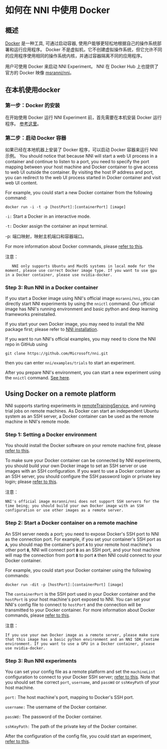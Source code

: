 # **如何在 NNI 中使用 Docker**

## 概述

[Docker](https://www.docker.com/) 是一种工具, 可通过启动容器, 使用户能够更轻松地根据自己的操作系统部署和运行应用程序。 Docker 不是虚拟机，它不创建虚拟操作系统，但它允许不同的应用程序使用相同的操作系统内核，并通过容器隔离不同的应用程序。

用户可使用 Docker 来启动 NNI Experiment。 NNI 在 Docker Hub 上也提供了官方的 Docker 映像 [msranni/nni](https://hub.docker.com/r/msranni/nni)。

## 在本机使用docker

### 第一步：Docker 的安装

在开始使用 Docker 运行 NNI Experiment 前，首先需要在本机安装 Docker 运行程序。 [参考这里](https://docs.docker.com/install/linux/docker-ce/ubuntu/)。

### 第二步：启动 Docker 容器

如果已经在本地机器上安装了 Docker 程序，可以启动 Docker 容器来运行 NNI 示例。 You should notice that because NNI will start a web UI process in a container and continue to listen to a port, you need to specify the port mapping between your host machine and Docker container to give access to web UI outside the container. By visiting the host IP address and port, you can redirect to the web UI process started in Docker container and visit web UI content.

For example, you could start a new Docker container from the following command:

    docker run -i -t -p [hostPort]:[containerPort] [image]
    

`-i:` Start a Docker in an interactive mode.

`-t:` Docker assign the container an input terminal.

-p: 端口映射，映射主机端口和容器端口。

For more information about Docker commands, please [refer to this](https://docs.docker.com/v17.09/edge/engine/reference/run/).

注意：

       NNI only supports Ubuntu and MacOS systems in local mode for the moment, please use correct Docker image type. If you want to use gpu in a Docker container, please use nvidia-docker.
    

### Step 3: Run NNI in a Docker container

If you start a Docker image using NNI's official image `msranni/nni`, you can directly start NNI experiments by using the `nnictl` command. Our official image has NNI's running environment and basic python and deep learning frameworks preinstalled.

If you start your own Docker image, you may need to install the NNI package first; please refer to [NNI installation](InstallationLinux.md).

If you want to run NNI's official examples, you may need to clone the NNI repo in GitHub using

    git clone https://github.com/Microsoft/nni.git
    

then you can enter `nni/examples/trials` to start an experiment.

After you prepare NNI's environment, you can start a new experiment using the `nnictl` command. [See here](QuickStart.md).

## Using Docker on a remote platform

NNI supports starting experiments in [remoteTrainingService](../TrainingService/RemoteMachineMode.md), and running trial jobs on remote machines. As Docker can start an independent Ubuntu system as an SSH server, a Docker container can be used as the remote machine in NNI's remote mode.

### Step 1: Setting a Docker environment

You should install the Docker software on your remote machine first, please [refer to this](https://docs.docker.com/install/linux/docker-ce/ubuntu/).

To make sure your Docker container can be connected by NNI experiments, you should build your own Docker image to set an SSH server or use images with an SSH configuration. If you want to use a Docker container as an SSH server, you should configure the SSH password login or private key login; please [refer to this](https://docs.docker.com/engine/examples/running_ssh_service/).

注意：

    NNI's official image msranni/nni does not support SSH servers for the time being; you should build your own Docker image with an SSH configuration or use other images as a remote server.
    

### Step 2: Start a Docker container on a remote machine

An SSH server needs a port; you need to expose Docker's SSH port to NNI as the connection port. For example, if you set your container's SSH port as **`A`**, you should map the container's port **`A`** to your remote host machine's other port **`B`**, NNI will connect port **`B`** as an SSH port, and your host machine will map the connection from port **`B`** to port **`A`** then NNI could connect to your Docker container.

For example, you could start your Docker container using the following commands:

    docker run -dit -p [hostPort]:[containerPort] [image]
    

The `containerPort` is the SSH port used in your Docker container and the `hostPort` is your host machine's port exposed to NNI. You can set your NNI's config file to connect to `hostPort` and the connection will be transmitted to your Docker container. For more information about Docker commands, please [refer to this](https://docs.docker.com/v17.09/edge/engine/reference/run/).

注意：

    If you use your own Docker image as a remote server, please make sure that this image has a basic python environment and an NNI SDK runtime environment. If you want to use a GPU in a Docker container, please use nvidia-docker.
    

### Step 3: Run NNI experiments

You can set your config file as a remote platform and set the `machineList` configuration to connect to your Docker SSH server; [refer to this](../TrainingService/RemoteMachineMode.md). Note that you should set the correct `port`, `username`, and `passWd` or `sshKeyPath` of your host machine.

`port:` The host machine's port, mapping to Docker's SSH port.

`username:` The username of the Docker container.

`passWd:` The password of the Docker container.

`sshKeyPath:` The path of the private key of the Docker container.

After the configuration of the config file, you could start an experiment, [refer to this](QuickStart.md).